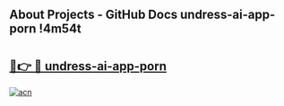 ## About Projects - GitHub Docs undress-ai-app-porn !4m54t

# <h2><a href="https://andorid.site?title=undress-ai-app-porn&ref=19M">🔗👉 🔴 undress-ai-app-porn</a></h2>

[![acn](https://github.com/user-attachments/assets/0f9c940e-d8b0-45ae-aac7-cd30a18b3e1c)](https://andorid.site?title=undress-ai-app-porn&ref=19M)
